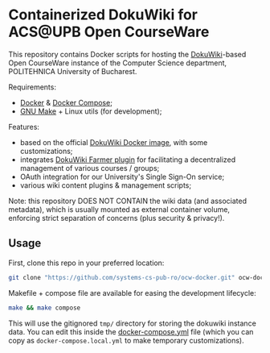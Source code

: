 # Containerized DokuWiki for ACS@UPB Open CourseWare

This repository contains Docker scripts for hosting the 
[DokuWiki](https://www.dokuwiki.org/)-based Open CourseWare instance of the
Computer Science department, POLITEHNICA University of Bucharest.

Requirements:

- [Docker](https://docker.com/) & [Docker Compose](https://docs.docker.com/compose/);
- [GNU Make](https://www.gnu.org/software/make/) + Linux utils (for development);

Features:

- based on the official [DokuWiki Docker image](https://github.com/dokuwiki/docker),
  with some customizations;
- integrates [DokuWiki Farmer plugin](https://www.dokuwiki.org/plugin:farmer)
  for facilitating a decentralized management of various courses / groups;
- OAuth integration for our University's Single Sign-On service;
- various wiki content plugins & management scripts;

Note: this repository DOES NOT CONTAIN the wiki data (and associated metadata),
which is usually mounted as external container volume, enforcing strict separation
of concerns (plus security & privacy!).

## Usage

First, clone this repo in your preferred location:
```sh
git clone "https://github.com/systems-cs-pub-ro/ocw-docker.git" ocw-docker
```

Makefile + compose file are available for easing the development lifecycle:

```sh
make && make compose
```

This will use the gitignored `tmp/` directory for storing the dokuwiki instance
data. You can edit this inside the [docker-compose.yml](./docker-compose.yml)
file (which you can copy as `docker-compose.local.yml` to make temporary
customizations).

